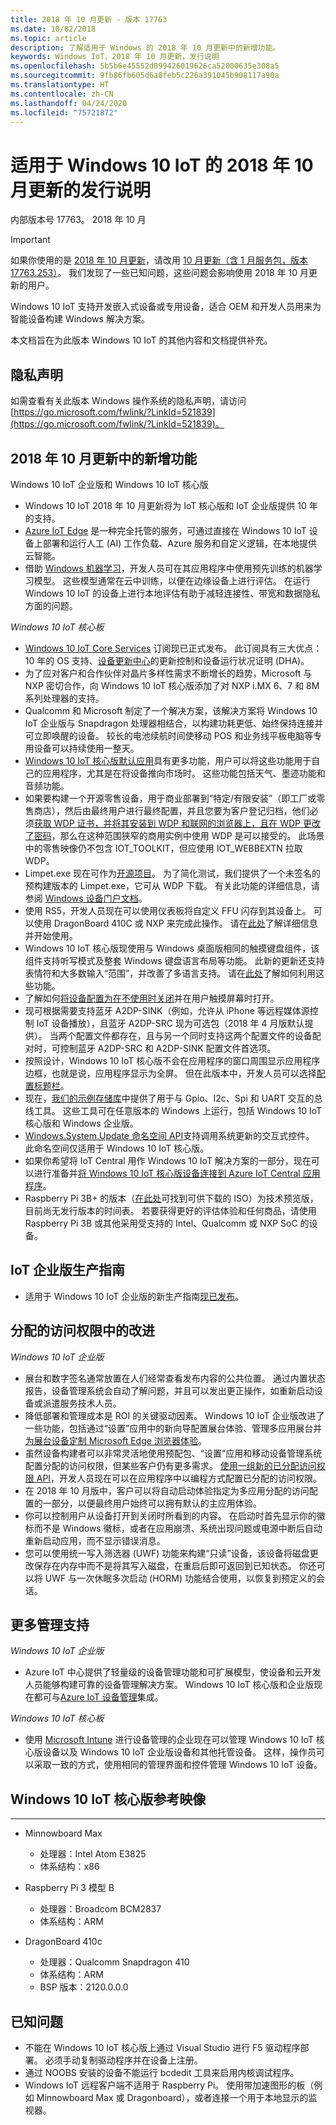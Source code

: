 ```yaml
---
title: 2018 年 10 月更新 - 版本 17763
ms.date: 10/02/2018
ms.topic: article
description: 了解适用于 Windows 的 2018 年 10 月更新中的新增功能。
keywords: Windows IoT，2018 年 10 月更新，发行说明
ms.openlocfilehash: 5b5b6e45552d099426019626ca52000635e308a5
ms.sourcegitcommit: 9fb86fb605d6a8feb5c226a391045b908117a90a
ms.translationtype: HT
ms.contentlocale: zh-CN
ms.lasthandoff: 04/24/2020
ms.locfileid: "75721872"
---
```

# <a name="october-2018-update-release-notes-for-windows-10-iot"></a>适用于 Windows 10 IoT 的 2018 年 10 月更新的发行说明
内部版本号 17763。 2018 年 10 月

> [!IMPORTANT]
> 如果你使用的是 [2018 年 10 月更新](https://docs.microsoft.com/windows/iot-core/release-notes/commercial/october2018update)，请改用 [10 月更新（含 1 月服务包，版本 17763.253）](https://docs.microsoft.com/windows/iot-core/release-notes/commercial/17763)。 我们发现了一些已知问题，这些问题会影响使用 2018 年 10 月更新的用户。 

Windows 10 IoT 支持开发嵌入式设备或专用设备，适合 OEM 和开发人员用来为智能设备构建 Windows 解决方案。

本文档旨在为此版本 Windows 10 IoT 的其他内容和文档提供补充。

## <a name="privacy-statement"></a>隐私声明

如需查看有关此版本 Windows 操作系统的隐私声明，请访问 [https://go.microsoft.com/fwlink/?LinkId=521839](https://go.microsoft.com/fwlink/?LinkId=521839)。

## <a name="whats-new-in-october-2018-update"></a>2018 年 10 月更新中的新增功能

Windows 10 IoT 企业版和 Windows 10 IoT 核心版 
* Windows 10 IoT 2018 年 10 月更新将为 IoT 核心版和 IoT 企业版提供 10 年的支持。
* [Azure IoT Edge](https://docs.microsoft.com/azure/iot-edge/quickstart) 是一种完全托管的服务，可通过直接在 Windows 10 IoT 设备上部署和运行人工 (AI) 工作负载、Azure 服务和自定义逻辑，在本地提供云智能。
* 借助 [Windows 机器学习](https://docs.microsoft.com/windows/ai/)，开发人员可在其应用程序中使用预先训练的机器学习模型。 这些模型通常在云中训练，以便在边缘设备上进行评估。 在运行 Windows 10 IoT 的设备上进行本地评估有助于减轻连接性、带宽和数据隐私方面的问题。  

_Windows 10 IoT 核心板_
* [Windows 10 IoT Core Services](https://docs.microsoft.com/windows-hardware/manufacture/iot/iotcoreservicesoverview) 订阅现已正式发布。 此订阅具有三大优点：10 年的 OS 支持、[设备更新中心](https://docs.microsoft.com/windows-hardware/service/iot/using-device-update-center)的更新控制和设备运行状况证明 (DHA)。
* 为了应对客户和合作伙伴对晶片多样性需求不断增长的趋势，Microsoft 与 NXP 密切合作，向 Windows 10 IoT 核心版添加了对 NXP i.MX 6、7 和 8M 系列处理器的支持。 
* Qualcomm 和 Microsoft 制定了一个解决方案，该解决方案将 Windows 10 IoT 企业版与 Snapdragon 处理器相结合，以构建功耗更低、始终保持连接并可立即唤醒的设备。 较长的电池续航时间使移动 POS 和业务线平板电脑等专用设备可以持续使用一整天。 
* [Windows 10 IoT 核心版默认应用](https://docs.microsoft.com/windows/iot-core/develop-your-app/iotcoredefaultapp)具有更多功能，用户可以将这些功能用于自己的应用程序，尤其是在将设备推向市场时。 这些功能包括天气、墨迹功能和音频功能。 
* 如果要构建一个开源零售设备，用于商业部署到“特定/有限安装”（即工厂或零售商店），然后由最终用户进行最终配置，并且您要为客户登记归档，他们必须[获取 WDP 证书，并将其安装到 WDP 和联网的浏览器上，且在 WDP 更改了密码](https://docs.microsoft.com/windows/uwp/debug-test-perf/device-portal-ssl)，那么在这种范围狭窄的商用实例中使用 WDP 是可以接受的。 此场景中的零售映像仍不包含 IOT_TOOLKIT，但应使用 IOT_WEBBEXTN 拉取 WDP。 
* Limpet.exe 现在可作为[开源项目](https://github.com/ms-iot/azure-dm-client)。 为了简化测试，我们提供了一个未签名的预构建版本的 Limpet.exe，它可从 WDP 下载。 有关此功能的详细信息，请参阅 [Windows 设备门户文档](https://docs.microsoft.com/windows/iot-core/manage-your-device/deviceportal)。  
* 使用 RS5，开发人员现在可以使用仪表板将自定义 FFU 闪存到其设备上。 可以使用 DragonBoard 410C 或 NXP 来完成此操作。 请在[此处](https://docs.microsoft.com/windows/iot-core/tutorials/quickstarter/devicesetup)了解详细信息并开始使用。
* Windows 10 IoT 核心版现使用与 Windows 桌面版相同的触摸键盘组件，该组件支持听写模式及整套 Windows 键盘语言布局等功能。 此新的更新还支持表情符和大多数输入“范围”，并改善了多语言支持。 请在[此处](https://docs.microsoft.com/windows/iot-core/develop-your-app/onscreenkeyboard)了解如何利用这些功能。
* 了解如何[将设备配置为在不使用时关闭](https://docs.microsoft.com/windows/iot-core/learn-about-hardware/wakeontouch)并在用户触摸屏幕时打开。
* 现可根据需要支持蓝牙 A2DP-SINK（例如，允许从 iPhone 等远程媒体源控制 IoT 设备播放），且蓝牙 A2DP-SRC 现为可选包（2018 年 4 月版默认提供）。 当两个配置文件都存在，且与另一个同时支持这两个配置文件的设备配对时，可控制蓝牙 A2DP-SRC 和 A2DP-SINK 配置文件首选项。 
* 按照设计，Windows 10 IoT 核心版不会在应用程序的窗口周围显示应用程序边框，也就是说，应用程序显示为全屏。 但在此版本中，开发人员可以选择[配置标题栏](https://docs.microsoft.com/windows/iot-core/develop-your-app/signindialogtitlebars)。
* 现在，[我们的示例存储库](https://github.com/Microsoft/Windows-iotcore-samples/tree/master/BusTools)中提供了用于与 Gpio、I2c、Spi 和 UART 交互的总线工具。 这些工具可在任意版本的 Windows 上运行，包括 Windows 10 IoT 核心版和 Windows 企业版。 
* [Windows.System.Update 命名空间 API](https://docs.microsoft.com/uwp/api/windows.system.update)支持调用系统更新的交互式控件。 此命名空间仅适用于 Windows 10 IoT 核心版。
* 如果你希望将 IoT Central 用作 Windows 10 IoT 解决方案的一部分，现在可以进行准备并[将 Windows 10 IoT 核心版设备连接到 Azure IoT Central 应用程序](https://docs.microsoft.com/azure/iot-central/howto-connect-windowsiotcore)。 
* Raspberry Pi 3B+ 的版本（[在此处](https://go.microsoft.com/fwlink/?LinkID=708576)可找到可供下载的 ISO）为技术预览版，目前尚无发行版本的时间表。 若要获得更好的评估体验和任何商品，请使用 Raspberry Pi 3B 或其他采用受支持的 Intel、Qualcomm 或 NXP SoC 的设备。 

## <a name="iot-enterprise-manufacturing-guide"></a>IoT 企业版生产指南

* 适用于 Windows 10 IoT 企业版的新生产指南[现已发布](https://docs.microsoft.com/windows-hardware/manufacture/desktop/iot-ent-overview)。 

## <a name="improvements-in-assigned-access"></a>分配的访问权限中的改进 

_Windows 10 IoT 企业版_

* 展台和数字签名通常放置在人们经常查看发布内容的公共位置。 通过内置状态报告，设备管理系统会自动了解问题，并且可以发出更正操作，如重新启动设备或派遣服务技术人员。 
* 降低部署和管理成本是 ROI 的关键驱动因素。 Windows 10 IoT 企业版改进了一些功能，包括通过“设置”应用中的新向导配置展台体验、管理多应用展台并[为展台设备定制 Microsoft Edge 浏览器体验](https://docs.microsoft.com/microsoft-edge/deploy/microsoft-edge-kiosk-mode-deploy)。
* 虽然设备构建者可以非常灵活地使用预配包、“设置”应用和移动设备管理系统配置分配的访问权限，但某些客户仍有更多需求。 [使用一组新的已分配访问权限 API](https://docs.microsoft.com/uwp/api/windows.system.userprofile.assignedaccesssettings)，开发人员现在可以在应用程序中以编程方式配置已分配的访问权限。
* 在 2018 年 10 月版中，客户可以将自动启动体验指定为多应用分配的访问配置的一部分，以便最终用户始终可以拥有默认的主应用体验。
* 你可以控制用户从设备打开到关闭时所看到的内容。 在启动时首先显示你的徽标而不是 Windows 徽标，或者在应用崩溃、系统出现问题或电源中断后自动重新启动应用，而不显示错误消息。 
* 您可以使用统一写入筛选器 (UWF) 功能来构建“只读”设备，该设备将磁盘更改保存在内存中而不是将其写入磁盘，在重启后即可返回到已知状态。 你还可以将 UWF 与一次休眠多次启动 (HORM) 功能结合使用，以恢复到预定义的会话。 


## <a name="more-management-support"></a>更多管理支持

_Windows 10 IoT 企业版_
* Azure IoT 中心提供了轻量级的设备管理功能和可扩展模型，使设备和云开发人员能够构建可靠的设备管理解决方案。 Windows 10 IoT 核心版和企业版现在都可与[Azure IoT 设备管理](https://docs.microsoft.com/windows/iot-core/manage-your-device/azureiotdm)集成。 

_Windows 10 IoT 核心板_
* 使用 [Microsoft Intune](https://www.microsoft.com/cloud-platform/microsoft-intune) 进行设备管理的企业现在可以管理 Windows 10 IoT 核心版设备以及 Windows 10 IoT 企业版设备和其他托管设备。 这样，操作员可以采取一致的方式，使用相同的管理界面和控件管理 Windows 10 IoT 设备。 


## <a name="windows-10-iot-core-reference-images"></a>Windows 10 IoT 核心版参考映像
___ 
* Minnowboard Max
  * 处理器：Intel Atom E3825
  * 体系结构：x86

* Raspberry Pi 3 模型 B
  * 处理器：Broadcom BCM2837
  * 体系结构：ARM

* DragonBoard 410c
  * 处理器：Qualcomm Snapdragon 410
  * 体系结构：ARM
  * BSP 版本：2120.0.0.0


## <a name="known-issues"></a>已知问题
* 不能在 Windows 10 IoT 核心版上通过 Visual Studio 进行 F5 驱动程序部署。 必须手动复制驱动程序并在设备上注册。
* 通过 NOOBS 安装的设备不能运行 bcdedit 工具来启用内核调试程序。
* Windows IoT 远程客户端不适用于 Raspberry Pi。 使用带加速图形的板（例如 Minnowboard Max 或 Dragonboard），或者连接一个用于本地显示的监视器。
